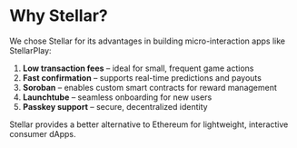 
# Why Stellar?

We chose Stellar for its advantages in building micro-interaction apps like StellarPlay:

1. **Low transaction fees** – ideal for small, frequent game actions  
2. **Fast confirmation** – supports real-time predictions and payouts  
3. **Soroban** – enables custom smart contracts for reward management  
4. **Launchtube** – seamless onboarding for new users  
5. **Passkey support** – secure, decentralized identity

Stellar provides a better alternative to Ethereum for lightweight, interactive consumer dApps.
